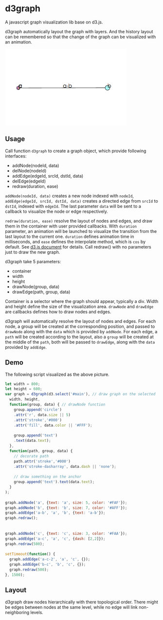 # d3graph

A javascript graph visualization lib base on d3.js.

d3graph automatically layout the graph with layers. And the history layout can be remembered so that the change of the graph can be visualized with an animation.

![](./example/demo.gif)

## Usage

Call function `d3graph` to create a graph object, which provide following interfaces:

- addNode(nodeId, data)
- delNode(nodeId)
- addEdge(edgeId, srcId, dstId, data)
- delEdge(edgeId)
- redraw(duration, ease)

`addNode(nodeId, data)` creates a new node indexed with `nodeId`, `addEdge(edgeId, srcId, dstId, data)` creates a directed edge from `srcId` to `dstId`, indexed with `edgeId`. The last parameter `data` will be sent to a callback to visualize the node or edge respectively.

`redraw(duration, ease)` resolve the layout of nodes and edges, and draw them in the container with user provided callbacks. With `duration` parameter, an animation will be launched to visualize the transition from the last layout to the current one. `duration` defines animation time in milliseconds, and `ease` defines the interpolate method, which is `cos` by default. See [d3.js document](https://github.com/mbostock/d3/wiki/Transitions#ease) for details. Call redraw() with no parameters just to draw the new graph.

d3graph take 5 parameters:

- container
- width
- height
- drawNode(group, data)
- drawEdge(path, group, data)

Container is a selector where the graph should appear, typically a div. Width and height define the size of the visualization area. `drawNode` and `drawEdge` are callbacks defines how to draw nodes and edges.

d3graph will automatically resolve the layout of nodes and edges. For each node, a group will be created at the corresponding position, and passed to `drawNode` along with the `data` which is provided by `addNode`. For each edge, a `path` will be created according to the layout, also a `group` will be created at the middle of the `path`, both will be passed to `drawEdge`, along with the `data` provided by `addEdge`.

## Demo

The following script visualized as the above picture.

```javascript
let width = 800;
let height = 600;
var graph = d3graph(d3.select('#main'), // draw graph on the selected 'main' div
  width, height,
  function(group, data) { // drawNode function
    group.append('circle')
    .attr('r', data.size || 5)
    .attr('stroke','#000')
    .attr('fill', data.color || '#FFF');

    group.append('text')
    .text(data.text);
  },
  function(path, group, data) {
    // decorate path
    path.attr('stroke','#000')
    .attr('stroke-dasharray', data.dash || 'none');

    // draw something on the anchor
    group.append('text').text(data.text);
  }
);

graph.addNode('a', {text: 'a', size: 5, color: '#FAF'});
graph.addNode('b', {text: 'b', size: 7, color: '#AFF'});
graph.addEdge('a-b', 'a', 'b', {text: 'a-b'});
graph.redraw();


graph.addNode('c', {text: 'c', size: 3, color: '#FAA'});
graph.addEdge('a-c', 'a', 'c', {dash: [2,2]});
graph.redraw(500);

setTimeout(function() {
  graph.addEdge('a-c-2', 'a', 'c', {});
  graph.addEdge('b-c', 'b', 'c', {});
  graph.redraw(500);
}, 1500);
```

## Layout

d3graph draw nodes hierarchically with there topological order. There might be edges between nodes at the same level, while no edge will link non-neighboring levels.

